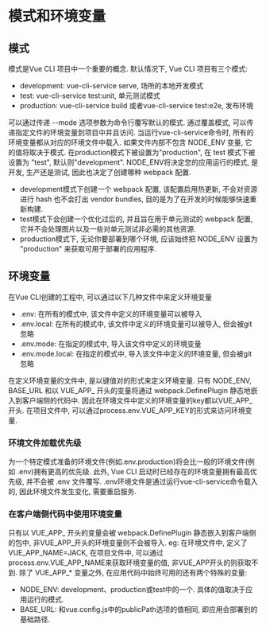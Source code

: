 # 模式和环境变量

## 模式

模式是Vue CLI 项目中一个重要的概念. 默认情况下, Vue CLI 项目有三个模式: 

* development: vue-cli-service serve, 场所的本地开发模式
* test: vue-cli-service test:unit, 单元测试模式
* production: vue-cli-service build 或者vue-cli-service test:e2e, 发布环境

可以通过传递 --mode 选项参数为命令行覆写默认的模式. 通过覆盖模式, 可以传递指定文件的环境变量到项目中并且访问. 当运行vue-cli-service命令时, 所有的环境变量都从对应的环境文件中载入. 如果文件内部不包含 NODE_ENV 变量, 它的值将取决于模式. 在production模式下被设置为"production", 在 test 模式下被设置为 "test", 默认则"development". NODE_ENV将决定您的应用运行的模式, 是开发, 生产还是测试, 因此也决定了创建哪种 webpack 配置. 

* development模式下创建一个 webpack 配置, 该配置启用热更新, 不会对资源进行 hash 也不会打出 vendor bundles, 目的是为了在开发的时候能够快速重新构建. 
* test模式下会创建一个优化过后的, 并且旨在用于单元测试的 webpack 配置, 它并不会处理图片以及一些对单元测试非必需的其他资源. 
* production模式下, 无论你要部署到哪个环境, 应该始终把 NODE_ENV 设置为 "production" 来获取可用于部署的应用程序. 

## 环境变量

在Vue CLI创建的工程中, 可以通过以下几种文件中来定义环境变量

* .env: 在所有的模式中, 该文件中定义的环境变量可以被导入
* .env.local: 在所有的模式中, 该文件中定义的环境变量可以被导入, 但会被git忽略
* .env.mode: 在指定的模式中, 导入该文件中定义的环境变量
* .env.mode.local: 在指定的模式中, 导入该文件中定义的环境变量, 但会被git忽略

在定义环境变量的文件中, 是以键值对的形式来定义环境变量. 只有 NODE_ENV, BASE_URL 和以 VUE_APP_ 开头的变量将通过 webpack.DefinePlugin 静态地嵌入到客户端侧的代码中. 因此在环境文件中定义的环境变量的key都以VUE_APP_开头. 在项目文件中, 可以通过process.env.VUE_APP_KEY的形式来访问环境变量. 

### 环境文件加载优先级

为一个特定模式准备的环境文件(例如.env.production)将会比一般的环境文件(例如 .env)拥有更高的优先级. 此外, Vue CLI 启动时已经存在的环境变量拥有最高优先级, 并不会被 .env 文件覆写. .env环境文件是通过运行vue-cli-service命令载入的, 因此环境文件发生变化, 需要重启服务.

### 在客户端侧代码中使用环境变量

只有以 VUE_APP_ 开头的变量会被 webpack.DefinePlugin 静态嵌入到客户端侧的包中, 非VUE_APP_开头的环境变量则不会被导入. eg: 在环境文件中, 定义了VUE_APP_NAME=JACK, 在项目文件中, 可以通过process.env.VUE_APP_NAME来获取环境变量的值, 非VUE_APP开头的则获取不到. 除了 VUE_APP_* 变量之外, 在应用代码中始终可用的还有两个特殊的变量:
* NODE_ENV: development、production或test中的一个. 具体的值取决于应用运行的模式. 
* BASE_URL: 和vue.config.js中的publicPath选项的值相同, 即应用会部署到的基础路径. 
